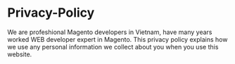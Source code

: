 # Privacy-Policy
<p>We are profeshional Magento developers in Vietnam, have many years worked WEB developer expert in Magento. This privacy policy explains how we use any personal information we collect about you when you use this website.</p>
